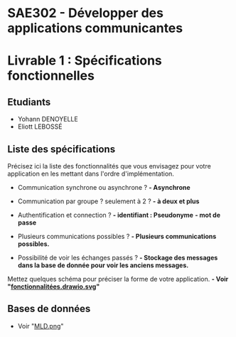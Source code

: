 # SAE302 - Développer des applications communicantes
# Livrable 1 : Spécifications fonctionnelles

## Etudiants
* Yohann DENOYELLE
* Eliott LEBOSSÉ

## Liste des spécifications

Précisez ici la liste des fonctionnalités que vous envisagez pour votre application en les mettant dans l'ordre d'implémentation.

* Communication synchrone ou asynchrone ? 
    **- Asynchrone**
* Communication par groupe ? seulement à 2 ?
    	**- à deux et plus**
* Authentification et connection ? 
	**- identifiant : Pseudonyme**
	**- mot de passe**

* Plusieurs communications possibles ?
    **- Plusieurs communications possibles.**
* Possibilité de voir les échanges passés ?
    **- Stockage des messages dans la base de donnée pour voir les anciens messages.**

Mettez quelques schéma pour préciser la forme de votre application.
    **- Voir "[fonctionnalitées.drawio.svg](https://scm.univ-tours.fr/22104409t/sae302-chatch/-/blob/main/Fonctionnalit%C3%A9es.drawio.svg)"**


## Bases de données

* Voir "[MLD.png](https://scm.univ-tours.fr/22104409t/sae302-chatch/-/blob/main/MLD.png)"



